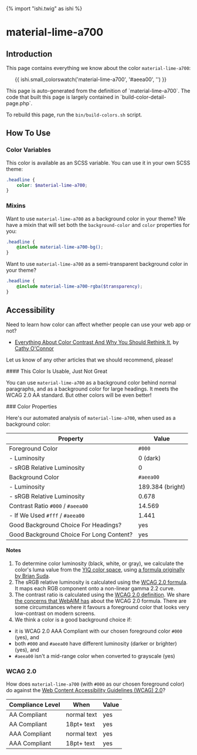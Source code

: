 {% import "ishi.twig" as ishi %}
# material-lime-a700

## Introduction

This page contains everything we know about the color `material-lime-a700`:

<div class="grid">
    <div class="cell">
        <div class="swatch">
            <ul>
                {{ ishi.small_colorswatch('material-lime-a700', '#aeea00', '') }}
            </ul>
        </div>
    </div>
</div>

<div class="callout attention" markdown="1">
This page is auto-generated from the definition of `material-lime-a700`. The code that built this page is largely contained in `build-color-detail-page.php`.

To rebuild this page, run the `bin/build-colors.sh` script.
</div>

## How To Use

### Color Variables

This color is available as an SCSS variable. You can use it in your own SCSS theme:

```scss
.headline {
    color: $material-lime-a700;
}
```

### Mixins

Want to use `material-lime-a700` as a background color in your theme? We have a mixin that will set both the `background-color` and `color` properties for you:

```scss
.headline {
    @include material-lime-a700-bg();
}
```

Want to use `material-lime-a700` as a semi-transparent background color in your theme?

```scss
.headline {
    @include material-lime-a700-rgba($transparency);
}
```

## Accessibility

Need to learn how color can affect whether people can use your web app or not?

* [Everything About Color Contrast And Why You Should Rethink It](https://www.smashingmagazine.com/2014/10/color-contrast-tips-and-tools-for-accessibility/), by [Cathy O'Connor](http://www.twitter.com/cagocon)

Let us know of any other articles that we should recommend, please!
<div class="callout warning" markdown="1">
#### This Color Is Usable, Just Not Great

You can use `material-lime-a700` as a background color behind normal paragraphs, and as a background color for large headings. It meets the WCAG 2.0 AA standard. But other colors will be even better!
</div>
### Color Properties

Here's our automated analysis of `material-lime-a700`, when used as a background color:

Property | Value
---------|------
Foreground Color | `#000`
- Luminosity | 0 (dark)
- sRGB Relative Luminosity | 0
Background Color | `#aeea00`
- Luminosity | 189.384 (bright)
- sRGB Relative Luminosity | 0.678
Contrast Ratio `#000` / `#aeea00` | 14.569
- If We Used `#fff` / `#aeea00` | 1.441
Good Background Choice For Headings? | yes
Good Background Choice For Long Content? | yes

#### Notes

1. To determine color luminosity (black, white, or gray), we calculate the color's luma value from the [YIQ color space](https://en.wikipedia.org/wiki/YIQ), using [a formula originally by Brian Suda](https://24ways.org/2010/calculating-color-contrast/).
1. The sRGB relative luminosity is calculated using the [WCAG 2.0 formula](https://www.w3.org/TR/WCAG20/#relativeluminancedef). It maps each RGB component onto a non-linear gamma 2.2 curve.
1. The contrast ratio is calculated using the [WCAG 2.0 definition](https://www.w3.org/TR/2008/REC-WCAG20-20081211/#contrast-ratiodef). We share [the concerns that WebAIM has](http://webaim.org/blog/wcag-2-1-feedback/) about the WCAG 2.0 formula. There are some circumstances where it favours a foreground color that looks very low-contrast on modern screens.
1. We think a color is a good background choice if:
  - it is WCAG 2.0 AAA Compliant with our chosen foreground color `#000` (yes), and
  - both `#000` and `#aeea00` have different luminosity (darker or brighter) (yes), and
  - `#aeea00` isn't a mid-range color when converted to grayscale (yes)

### WCAG 2.0

How does `material-lime-a700` (with `#000` as our chosen foreground color) do against the [Web Content Accessibility Guidelines (WCAG) 2.0](https://www.w3.org/TR/WCAG20/)?

Compliance Level | When | Value
-----------------|------|------
AA Compliant | normal text | yes
AA Compliant | 18pt+ text | yes
AAA Compliant | normal text | yes
AAA Compliant | 18pt+ text | yes